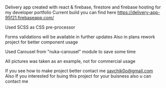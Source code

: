 Delivery app created with react & firebase, firestore and firebase hosting for my developer portfolio
Current build you can find here https://delivery-app-95f21.firebaseapp.com/

Used SCSS as CSS pre-processor

Forms validations will be available in further updates 
Also in plans rework project for better component usage

Used Carousel from "nuka-carousel" module to save some time

All pictures was taken as an example, not for commercial usage

If you see how to make project better contact me savchik0o@gmail.com
Also If you interested for buing this project for your buisness also u can contact me

